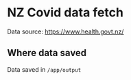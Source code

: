 # NZ Covid data fetch

Data source: https://www.health.govt.nz/

## Where data saved

Data saved in `/app/output`